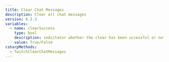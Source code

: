 ```yaml
---
title: Clear Chat Messages
description: Clear all chat messages
version: 0.2.3
variables:
  - name: clearSuccess
    type: bool
    description: indictator whether the clear has been uccessful or not
    value: True/False
csharpMethods:
  - TwitchClearChatMessages
---
```

